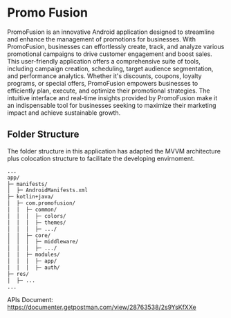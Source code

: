 # Promo Fusion
PromoFusion is an innovative Android application designed to streamline and enhance the management of promotions for businesses. With PromoFusion, businesses can effortlessly create, track, and analyze various promotional campaigns to drive customer engagement and boost sales. This user-friendly application offers a comprehensive suite of tools, including campaign creation, scheduling, target audience segmentation, and performance analytics. Whether it's discounts, coupons, loyalty programs, or special offers, PromoFusion empowers businesses to efficiently plan, execute, and optimize their promotional strategies. The intuitive interface and real-time insights provided by PromoFusion make it an indispensable tool for businesses seeking to maximize their marketing impact and achieve sustainable growth.

## Folder Structure
The folder structure in this application has adapted the MVVM architecture plus colocation structure to facilitate the developing envirnoment.

```md
...
app/
├─ manifests/
│  ├─ AndroidManifests.xml
├─ kotlin+java/
│  ├─ com.promofusion/
│  │  ├─ common/
│  │  │  ├─ colors/
│  │  │  ├─ themes/
│  │  │  ├─ .../
│  │  ├─ core/
│  │  │  ├─ middleware/
│  │  │  ├─ .../
│  │  ├─ modules/
│  │  │  ├─ app/
│  │  │  ├─ auth/
├─ res/
│  ├─ ...
...

```


APIs Document:
https://documenter.getpostman.com/view/28763538/2s9YsKfXXe
